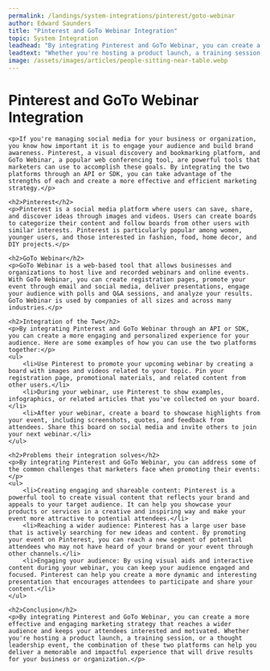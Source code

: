 ```yaml
---
permalink: /landings/system-integrations/pinterest/goto-webinar
author: Edward Saunders
title: "Pinterest and GoTo Webinar Integration"
topic: System Integration
leadhead: "By integrating Pinterest and GoTo Webinar, you can create a more effective and engaging marketing strategy that reaches a wider audience and keeps your attendees interested and motivated"
leadtext: "Whether you're hosting a product launch, a training session, or a thought leadership event, the combination of these two platforms can help you deliver a memorable and impactful experience that will drive results for your business or organization."
image: /assets/images/articles/people-sitting-near-table.webp
---
```

<div class="arttext">	<h1>Pinterest and GoTo Webinar Integration</h1>

	<p>If you're managing social media for your business or organization, you know how important it is to engage your audience and build brand awareness. Pinterest, a visual discovery and bookmarking platform, and GoTo Webinar, a popular web conferencing tool, are powerful tools that marketers can use to accomplish these goals. By integrating the two platforms through an API or SDK, you can take advantage of the strengths of each and create a more effective and efficient marketing strategy.</p>

	<h2>Pinterest</h2>
	<p>Pinterest is a social media platform where users can save, share, and discover ideas through images and videos. Users can create boards to categorize their content and follow boards from other users with similar interests. Pinterest is particularly popular among women, younger users, and those interested in fashion, food, home decor, and DIY projects.</p>

	<h2>GoTo Webinar</h2>
	<p>GoTo Webinar is a web-based tool that allows businesses and organizations to host live and recorded webinars and online events. With GoTo Webinar, you can create registration pages, promote your event through email and social media, deliver presentations, engage your audience with polls and Q&A sessions, and analyze your results. GoTo Webinar is used by companies of all sizes and across many industries.</p>

	<h2>Integration of the Two</h2>
	<p>By integrating Pinterest and GoTo Webinar through an API or SDK, you can create a more engaging and personalized experience for your audience. Here are some examples of how you can use the two platforms together:</p>
	<ul>
		<li>Use Pinterest to promote your upcoming webinar by creating a board with images and videos related to your topic. Pin your registration page, promotional materials, and related content from other users.</li>
		<li>During your webinar, use Pinterest to show examples, infographics, or related articles that you've collected on your board.</li>
		<li>After your webinar, create a board to showcase highlights from your event, including screenshots, quotes, and feedback from attendees. Share this board on social media and invite others to join your next webinar.</li>
	</ul>

	<h2>Problems their integration solves</h2>
	<p>By integrating Pinterest and GoTo Webinar, you can address some of the common challenges that marketers face when promoting their events:</p>
	<ul>
		<li>Creating engaging and shareable content: Pinterest is a powerful tool to create visual content that reflects your brand and appeals to your target audience. It can help you showcase your products or services in a creative and inspiring way and make your event more attractive to potential attendees.</li>
		<li>Reaching a wider audience: Pinterest has a large user base that is actively searching for new ideas and content. By promoting your event on Pinterest, you can reach a new segment of potential attendees who may not have heard of your brand or your event through other channels.</li>
		<li>Engaging your audience: By using visual aids and interactive content during your webinar, you can keep your audience engaged and focused. Pinterest can help you create a more dynamic and interesting presentation that encourages attendees to participate and share your content.</li>
	</ul>

	<h2>Conclusion</h2>
	<p>By integrating Pinterest and GoTo Webinar, you can create a more effective and engaging marketing strategy that reaches a wider audience and keeps your attendees interested and motivated. Whether you're hosting a product launch, a training session, or a thought leadership event, the combination of these two platforms can help you deliver a memorable and impactful experience that will drive results for your business or organization.</p>
</div>